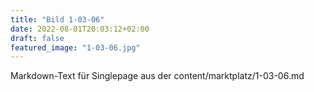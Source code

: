 ```yaml
---
title: "Bild 1-03-06"
date: 2022-08-01T20:03:12+02:00
draft: false
featured_image: "1-03-06.jpg"
---
```



Markdown-Text für Singlepage aus der content/marktplatz/1-03-06.md